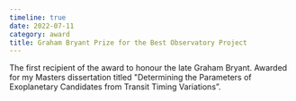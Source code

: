 ```yaml
---
timeline: true
date: 2022-07-11
category: award
title: Graham Bryant Prize for the Best Observatory Project
---
```


The first recipient of the award to honour the late Graham Bryant. Awarded for my Masters dissertation titled "Determining the Parameters of Exoplanetary Candidates from Transit Timing Variations”.
